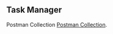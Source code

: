 

## Task Manager

Postman Collection
[Postman Collection](https://api.postman.com/collections/13402844-402393e9-a89c-48de-b60e-2aee75d122b7?access_key=PMAT-01J3K21C4VHKKFFTS3EAFXM4JN).
